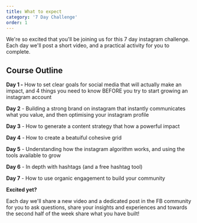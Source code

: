 ```yaml
---
title: What to expect
category: '7 Day Challenge'
order: 1
---
```


We're so excited that you'll be joining us for this 7 day instagram challenge. Each day we'll post a short video, and a practical activity for you to complete. 

## **Course Outline**

**Day 1 -** How to set clear goals for social media that will actually make an impact, and 4 things you need to know BEFORE you try to start growing an instagram account

**Day 2** - Building a strong brand on instagram that instantly communicates what you value, and then optimising your instagram profile

**Day 3** - How to generate a content strategy that how a powerful impact

**Day 4** - How to create a beatuiful cohesive grid 

**Day 5** - Understanding how the instagram algorithm works, and using the tools available to grow

**Day 6** - In depth with hashtags (and a free hashtag tool)

**Day 7** - How to use organic engagement to build your community

**Excited yet? &nbsp;**

Each day we'll share a new video and a dedicated post in the FB community for you to ask questions, share your insights and experiences and towards the second half of the week share what you have built\!&nbsp;

&nbsp;